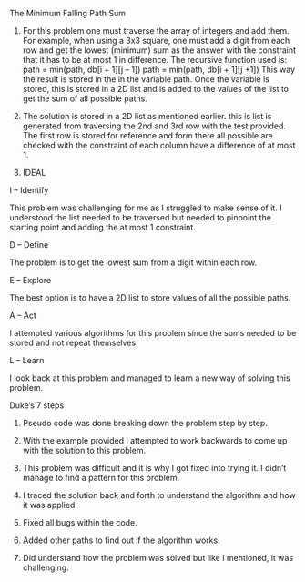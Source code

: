 The Minimum Falling Path Sum 

1.	For this problem one must traverse the array of integers and add them. For example, when using a 3x3 square, one must add a digit from each row and get the lowest (minimum) sum as the answer with the constraint that it has to be at most 1 in difference.  The recursive function used is:
path = min(path, db[i + 1][j – 1])
path = min(path, db[i + 1][j +1])
This way the result is stored in the in the variable path. Once the variable is stored, this is stored in a 2D list and is added to the values of the list to get the sum of all possible paths. 

2.	The solution is stored in a 2D list as mentioned earlier. this is list is generated from traversing the 2nd and 3rd row with the test provided. The first row is stored for reference and form there all possible are checked with the constraint of each column have a difference of at most 1.

3.	IDEAL

I – Identify

This problem was challenging for me as I struggled to make sense of it. I understood the list needed to be traversed but needed to pinpoint the starting point and adding the at most 1 constraint.

D – Define

The problem is to get the lowest sum from a digit within each row.

E – Explore

The best option is to have a 2D list to store values of all the possible paths.

A – Act

I attempted various algorithms for this problem since the sums needed to be stored and not repeat themselves.

L – Learn

I look back at this problem and managed to learn a new way of solving this problem.

Duke’s 7 steps

1.	Pseudo code was done breaking down the problem step by step.

2.	With the example provided I attempted to work backwards to come up with the solution to this problem.

3.	This problem was difficult and it is why I got fixed into trying it. I didn’t manage to find a pattern for this problem.

4.	I traced the solution back and forth to understand the algorithm and how it was applied.

5.	Fixed all bugs within the code.

6.	Added other paths to find out if the algorithm works.

7.	Did understand how the problem was solved but like I mentioned, it was challenging. 
